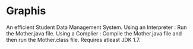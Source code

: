 # Graphis
An efficient Student Data Management System.
Using an Interpreter : Run the Mother.java file.
Using a Complier : Compile the Mother.java file and then run the Mother.class file.
Requires atleast JDK 1.7.
